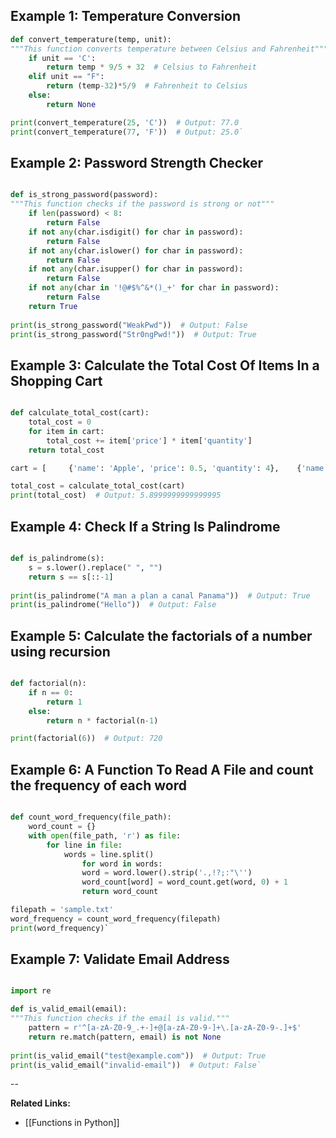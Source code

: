 ## Example 1: Temperature Conversion

```python
def convert_temperature(temp, unit):     
"""This function converts temperature between Celsius and Fahrenheit"""    
	if unit == 'C':        
		return temp * 9/5 + 32  # Celsius to Fahrenheit    
	elif unit == "F":       
		return (temp-32)*5/9  # Fahrenheit to Celsius    
	else:        
		return None 

print(convert_temperature(25, 'C'))  # Output: 77.0 
print(convert_temperature(77, 'F'))  # Output: 25.0`
```

## Example 2: Password Strength Checker

```python

def is_strong_password(password):     
"""This function checks if the password is strong or not"""    
	if len(password) < 8:   
		return False    
	if not any(char.isdigit() for char in password):        
		return False    
	if not any(char.islower() for char in password):        
		return False    
	if not any(char.isupper() for char in password):        
		return False    
	if not any(char in '!@#$%^&*()_+' for char in password):        
		return False    
	return True 
	
print(is_strong_password("WeakPwd"))  # Output: False  
print(is_strong_password("Str0ngPwd!"))  # Output: True
```

## Example 3: Calculate the Total Cost Of Items In a Shopping Cart

```python

def calculate_total_cost(cart):     
	total_cost = 0    
	for item in cart:    
		total_cost += item['price'] * item['quantity']    
	return total_cost 

cart = [     {'name': 'Apple', 'price': 0.5, 'quantity': 4},    {'name': 'Banana', 'price': 0.3, 'quantity': 6},    {'name': 'Orange', 'price': 0.7, 'quantity': 3} ] 

total_cost = calculate_total_cost(cart) 
print(total_cost)  # Output: 5.8999999999999995
```

## Example 4: Check If a String Is Palindrome

```python

def is_palindrome(s):     
	s = s.lower().replace(" ", "")    
	return s == s[::-1] 
	
print(is_palindrome("A man a plan a canal Panama"))  # Output: True 
print(is_palindrome("Hello"))  # Output: False
```

## Example 5: Calculate the factorials of a number using recursion

```python

def factorial(n):     
	if n == 0:        
		return 1    
	else:        
		return n * factorial(n-1) 

print(factorial(6))  # Output: 720
```

## Example 6: A Function To Read A File and count the frequency of each word

```python

def count_word_frequency(file_path):     
	word_count = {}    
	with open(file_path, 'r') as file:        
		for line in file:            
			words = line.split()            
				for word in words:                
				word = word.lower().strip('.,!?;:"\'')                
				word_count[word] = word_count.get(word, 0) + 1     
				return word_count 

filepath = 'sample.txt' 
word_frequency = count_word_frequency(filepath) 
print(word_frequency)`
```

## Example 7: Validate Email Address

```python

import re 

def is_valid_email(email):     
"""This function checks if the email is valid."""    
	pattern = r'^[a-zA-Z0-9_.+-]+@[a-zA-Z0-9-]+\.[a-zA-Z0-9-.]+$'    
	return re.match(pattern, email) is not None 
	
print(is_valid_email("test@example.com"))  # Output: True 
print(is_valid_email("invalid-email"))  # Output: False`
```

--

**Related Links:**

- [[Functions in Python]]